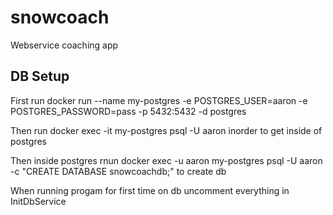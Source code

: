# snowcoach
Webservice coaching app


## DB Setup
First run docker run --name my-postgres -e POSTGRES_USER=aaron -e POSTGRES_PASSWORD=pass -p 5432:5432 -d postgres

Then run docker exec -it my-postgres psql -U aaron  inorder to get inside of postgres

Then inside postgres rnun docker exec -u aaron my-postgres psql -U aaron -c "CREATE DATABASE snowcoachdb;" to create db

When running progam for first time on db uncomment everything in InitDbService
